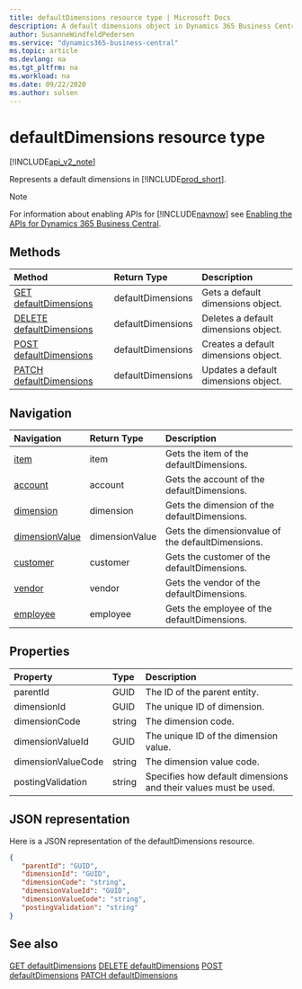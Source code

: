 ```yaml
---
title: defaultDimensions resource type | Microsoft Docs
description: A default dimensions object in Dynamics 365 Business Central.
author: SusanneWindfeldPedersen
ms.service: "dynamics365-business-central"
ms.topic: article
ms.devlang: na
ms.tgt_pltfrm: na
ms.workload: na
ms.date: 09/22/2020
ms.author: solsen
---
```


# defaultDimensions resource type

[!INCLUDE[api_v2_note](../../includes/api_v2_note.md)]

Represents a default dimensions in [!INCLUDE[prod_short](../../../includes/prod_short.md)].

> [!NOTE]  
> For information about enabling APIs for [!INCLUDE[navnow](../../includes/navnow_md.md)] see [Enabling the APIs for Dynamics 365 Business Central](../enabling-apis-for-dynamics-nav.md).

## Methods
| Method | Return Type|Description |
|:--------------------|:-----------|:-------------------------|
|[GET defaultDimensions](../api/dynamics_defaultDimension_get.md)|defaultDimensions|Gets a default dimensions object.|
|[DELETE defaultDimensions](../api/dynamics_defaultDimension_delete.md)|defaultDimensions|Deletes a default dimensions object.|
|[POST defaultDimensions](../api/dynamics_defaultDimension_create.md)|defaultDimensions|Creates a default dimensions object.|
|[PATCH defaultDimensions](../api/dynamics_defaultDimension_update.md)|defaultDimensions|Updates a default dimensions object.|

## Navigation

| Navigation |Return Type| Description |    
|:----------|:----------|:-----------------|
|[item](dynamics_item.md)|item |Gets the item of the defaultDimensions.|
|[account](dynamics_account.md)|account |Gets the account of the defaultDimensions.|
|[dimension](dynamics_dimension.md)|dimension |Gets the dimension of the defaultDimensions.|
|[dimensionValue](dynamics_dimensionvalue.md)|dimensionValue |Gets the dimensionvalue of the defaultDimensions.|
|[customer](dynamics_customer.md)|customer |Gets the customer of the defaultDimensions.|
|[vendor](dynamics_vendor.md)|vendor |Gets the vendor of the defaultDimensions.|
|[employee](dynamics_employee.md)|employee |Gets the employee of the defaultDimensions.|


## Properties

| Property           | Type   |Description     |
|:-------------------|:-------|:---------------|
|parentId|GUID|The ID of the parent entity. |
|dimensionId|GUID|The unique ID of dimension.|
|dimensionCode|string|The dimension code.|
|dimensionValueId|GUID|The unique ID of the dimension value.|
|dimensionValueCode|string|The dimension value code.  |
|postingValidation|string|Specifies how default dimensions and their values must be used.|


## JSON representation

Here is a JSON representation of the defaultDimensions resource.


```json
{
   "parentId": "GUID",
   "dimensionId": "GUID",
   "dimensionCode": "string",
   "dimensionValueId": "GUID",
   "dimensionValueCode": "string",
   "postingValidation": "string"
}
```
## See also

[GET defaultDimensions](../api/dynamics_defaultDimension_Get.md)
[DELETE defaultDimensions](../api/dynamics_defaultDimension_Delete.md)
[POST defaultDimensions](../api/dynamics_defaultDimension_Create.md)
[PATCH defaultDimensions](../api/dynamics_defaultDimension_Update.md)

